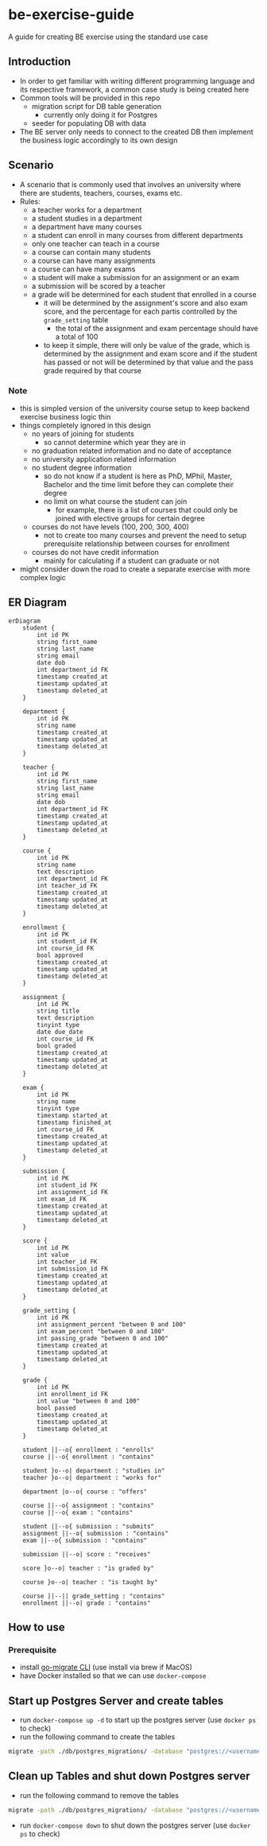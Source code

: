 # be-exercise-guide
A guide for creating BE exercise using the standard use case

## Introduction
* In order to get familiar with writing different programming language and its respective framework, a common case study is being created here
* Common tools will be provided in this repo
    * migration script for DB table generation
        * currently only doing it for Postgres
    * seeder for populating DB with data
* The BE server only needs to connect to the created DB then implement the business logic accordingly to its own design

## Scenario
* A scenario that is commonly used that involves an university where there are students, teachers, courses, exams etc.
* Rules:
    * a teacher works for a department
    * a student studies in a department
    * a department have many courses
    * a student can enroll in many courses from different departments
    * only one teacher can teach in a course
    * a course can contain many students
    * a course can have many assignments
    * a course can have many exams
    * a student will make a submission for an assignment or an exam
    * a submission will be scored by a teacher
    * a grade will be determined for each student that enrolled in a course
        * it will be determined by the assignment's score and also exam score, and the percentage for each partis controlled by the `grade_setting` table
            * the total of the assignment and exam percentage should have a total of 100
        * to keep it simple, there will only be value of the grade, which is determined by the assignment and exam score and if the student has passed or not will be determined by that value and the pass grade required by that course

### Note
* this is simpled version of the university course setup to keep backend exercise business logic thin
* things completely ignored in this design
    * no years of joining for students
        * so cannot determine which year they are in
    * no graduation related information and no date of acceptance
    * no university application related information
    * no student degree information
        * so do not know if a student is here as  PhD, MPhil, Master, Bachelor and the time limit before they can complete their degree
        * no limit on what course the student can join
            * for example, there is a list of courses that could only be joined with elective groups for certain degree
    * courses do not have levels (100, 200, 300, 400)
        * not to create too many courses and prevent the need to setup prerequisite relationship between courses for enrollment
    * courses do not have credit information
        * mainly for calculating if a student can graduate or not
* might consider down the road to create a separate exercise with more complex logic

## ER Diagram
```mermaid
erDiagram
    student {
        int id PK
        string first_name
        string last_name
        string email
        date dob 
        int department_id FK
        timestamp created_at
        timestamp updated_at
        timestamp deleted_at
    }
    
    department {
        int id PK
        string name
        timestamp created_at
        timestamp updated_at
        timestamp deleted_at
    }
    
    teacher {
        int id PK
        string first_name
        string last_name
        string email
        date dob 
        int department_id FK
        timestamp created_at
        timestamp updated_at
        timestamp deleted_at
    }
    
    course {
        int id PK
        string name
        text description
        int department_id FK
        int teacher_id FK
        timestamp created_at
        timestamp updated_at
        timestamp deleted_at
    }

    enrollment {
        int id PK
        int student_id FK
        int course_id FK
        bool approved
        timestamp created_at
        timestamp updated_at
        timestamp deleted_at
    }
    
    assignment {
        int id PK
        string title
        text description
        tinyint type
        date due_date
        int course_id FK
        bool graded
        timestamp created_at
        timestamp updated_at
        timestamp deleted_at
    }

    exam {
        int id PK
        string name
        tinyint type
        timestamp started_at
        timestamp finished_at
        int course_id FK
        timestamp created_at
        timestamp updated_at
        timestamp deleted_at
    }

    submission {
        int id PK
        int student_id FK
        int assignment_id FK
        int exam_id FK
        timestamp created_at
        timestamp updated_at
        timestamp deleted_at
    }

    score {
        int id PK
        int value
        int teacher_id FK
        int submission_id FK
        timestamp created_at
        timestamp updated_at
        timestamp deleted_at
    }

    grade_setting {
        int id PK
        int assignment_percent "between 0 and 100"
        int exam_percent "between 0 and 100"
        int passing_grade "between 0 and 100"
        timestamp created_at
        timestamp updated_at
        timestamp deleted_at
    }

    grade {
        int id PK
        int enrollment_id FK
        int value "between 0 and 100"
        bool passed
        timestamp created_at
        timestamp updated_at
        timestamp deleted_at
    }
    
    student ||--o{ enrollment : "enrolls"
    course ||--o{ enrollment : "contains"
    
    student }o--o| department : "studies in"
    teacher }o--o| department : "works for"
    
    department |o--o{ course : "offers"
    
    course ||--o{ assignment : "contains"
    course ||--o{ exam : "contains"

    student ||--o{ submission : "submits"
    assignment ||--o{ submission : "contains"
    exam ||--o{ submission : "contains"
    
    submission ||--o| score : "receives"
    
    score }o--o| teacher : "is graded by"
    
    course }o--o| teacher : "is taught by"

    course ||--|| grade_setting : "contains"
    enrollment ||--o| grade : "contains"
```

## How to use
### Prerequisite
* install [go-migrate CLI](https://github.com/golang-migrate/migrate) (use install via brew if MacOS)
* have Docker installed so that we can use `docker-compose`

## Start up Postgres Server and create tables
* run `docker-compose up -d` to start up the postgres server (use `docker ps` to check)
* run the following command to create the tables
```bash
migrate -path ./db/postgres_migrations/ -database "postgres://<username>:<password>@<domain>:<port>/<DB_name>>?sslmode=disable" up
```

## Clean up Tables and shut down Postgres server
* run the following command to remove the tables
```bash
migrate -path ./db/postgres_migrations/ -database "postgres://<username>:<password>@<domain>:<port>/<DB_name>>?sslmode=disable" down
```
* run `docker-compose down` to shut down the postgres server (use `docker ps` to check)
